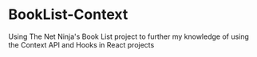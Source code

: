 # BookList-Context
Using The Net Ninja's Book List project to further my knowledge of using the Context API and Hooks in React projects
